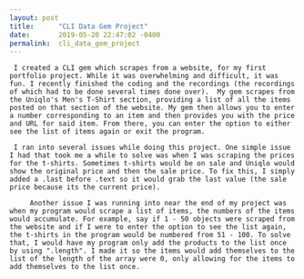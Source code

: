 ```yaml
---
layout: post
title:      "CLI Data Gem Project"
date:       2019-05-20 22:47:02 -0400
permalink:  cli_data_gem_project
---
```



     I created a CLI gem which scrapes from a website, for my first portfolio project. While it was overwhelming and difficult, it was fun. I recently finished the coding and the recordings (the recordings of which had to be done several times done over).  My gem scrapes from the Uniqlo's Men's T-Shirt section, providing a list of all the items posted on that section of the website. My gem then allows you to enter a number corresponding to an item and then provides you with the price and URL for said item. From there, you can enter the option to either see the list of items again or exit the program.

     I ran into several issues while doing this project. One simple issue I had that took me a while to solve was when I was scraping the prices for the t-shirts. Sometimes t-shirts would be on sale and Uniqlo would show the original price and then the sale price. To fix this, I simply added a .last before .text so it would grab the last value (the sale price because its the current price).
		 
		 Another issue I was running into near the end of my project was when my program would scrape a list of items, the numbers of the items would accumulate. For example, say if 1 - 50 objects were scraped from the website and if I were to enter the option to see the list again, the t-shirts in the program would be numbered from 51 - 100. To solve that, I would have my program only add the products to the list once by using ".length". I made it so the items would add themselves to the list of the length of the array were 0, only allowing for the items to add themselves to the list once.
